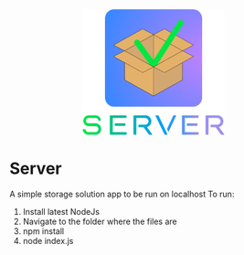<p align="center"><img src="/serverlogo.png" alt="Server" height="220px"></p>

# Server
A simple storage solution app to be run on localhost
To run:

1) Install latest NodeJs 
2) Navigate to the folder where the files are
3) npm install
4) node index.js

